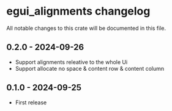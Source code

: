 # egui_alignments changelog

All notable changes to this crate will be documented in this file.

## 0.2.0 - 2024-09-26

- Support alignments releative to the whole Ui
- Support allocate no space & content row & content column

## 0.1.0 - 2024-09-25

- First release